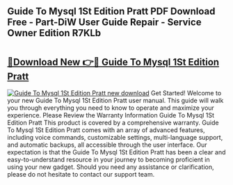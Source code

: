 ## Guide To Mysql 1St Edition Pratt PDF Download Free - Part-DiW User Guide Repair - Service Owner Edition R7KLb

# <h2><a href="http://bc75849.oget.top/?id=Guide+To+Mysql+1St+Edition+Pratt">🔗Download New 👉🔴 Guide To Mysql 1St Edition Pratt</a></h2>

[![Guide To Mysql 1St Edition Pratt new download](https://i.imgur.com/5g1atiW.png)](http://bc75849.oget.top/?id=Guide+To+Mysql+1St+Edition+Pratt)
Get Started! Welcome to your new Guide To Mysql 1St Edition Pratt user manual. This guide will walk you through everything you need to know to operate and maximize your experience. Please Review the Warranty Information Guide To Mysql 1St Edition Pratt This product is covered by a comprehensive warranty. Guide To Mysql 1St Edition Pratt comes with an array of advanced features, including voice commands, customizable settings, multi-language support, and automatic backups, all accessible through the user interface. Our expectation is that the Guide To Mysql 1St Edition Pratt has been a clear and easy-to-understand resource in your journey to becoming proficient in using your new gadget. Should you need any assistance or clarification, please do not hesitate to contact our support team.
